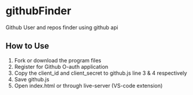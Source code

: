# githubFinder
Github User and repos finder using github api

## How to Use
1. Fork or download the program files
2. Register for Github O-auth application
3. Copy the client_id and client_secret to github.js line 3 & 4 respectively
4. Save github.js
5. Open index.html or through live-server (VS-code extension)
